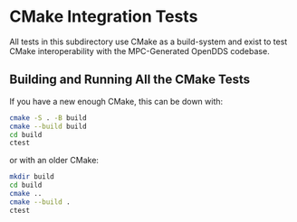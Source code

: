 # CMake Integration Tests

All tests in this subdirectory use CMake as a build-system and exist to test
CMake interoperability with the MPC-Generated OpenDDS codebase.

## Building and Running All the CMake Tests

If you have a new enough CMake, this can be down with:

```bash
cmake -S . -B build
cmake --build build
cd build
ctest
```

or with an older CMake:

```bash
mkdir build
cd build
cmake ..
cmake --build .
ctest
```
